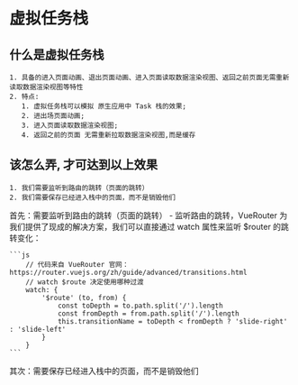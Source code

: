 # 虚拟任务栈

## 什么是虚拟任务栈

    1. 具备的进入页面动画、退出页面动画、进入页面读取数据渲染视图、返回之前页面无需重新读取数据渲染视图等特性
    2. 特点:
       1. 虚拟任务栈可以模拟 原生应用中 Task 栈的效果;
       2. 进出场页面动画;
       3. 进入页面读取数据渲染视图;
       4. 返回之前的页面 无需重新拉取数据渲染视图,而是缓存

## 该怎么弄, 才可达到以上效果

    1. 我们需要监听到路由的跳转（页面的跳转）
    2. 我们需要保存已经进入栈中的页面，而不是销毁他们

首先：需要监听到路由的跳转（页面的跳转）
    - 监听路由的跳转，VueRouter 为我们提供了现成的解决方案，我们可以直接通过 watch 属性来监听 $router 的跳转变化：

    ```js
        // 代码来自 VueRouter 官网：https://router.vuejs.org/zh/guide/advanced/transitions.html
        // watch $route 决定使用哪种过渡
        watch: {
            '$route' (to, from) {
                const toDepth = to.path.split('/').length
                const fromDepth = from.path.split('/').length
                this.transitionName = toDepth < fromDepth ? 'slide-right' : 'slide-left'
            }
        }
    ```

其次：需要保存已经进入栈中的页面，而不是销毁他们